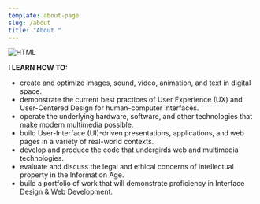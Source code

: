 ```yaml
---
template: about-page
slug: /about
title: "About "
---
```

![HTML](/assets/jon-tyson-ql0faxaq2z0-unsplash.jpg "CODING")

<!--StartFragment-->

**I LEARN HOW TO:**

* create and optimize images, sound, video, animation, and text in digital space.
* demonstrate the current best practices of User Experience (UX) and User-Centered Design for human-computer interfaces.
* operate the underlying hardware, software, and other technologies that make modern multimedia possible.
* build User-Interface (UI)-driven presentations, applications, and web pages in a variety of real-world contexts.
* develop and produce the code that undergirds web and multimedia technologies.
* evaluate and discuss the legal and ethical concerns of intellectual property in the Information Age.
* build a portfolio of work that will demonstrate proficiency in Interface Design & Web Development.

<!--EndFragment-->